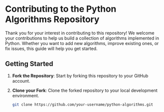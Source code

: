# Contributing to the Python Algorithms Repository

Thank you for your interest in contributing to this repository! We welcome your contributions to help us build a collection of algorithms implemented in Python. Whether you want to add new algorithms, improve existing ones, or fix issues, this guide will help you get started.

## Getting Started

1. **Fork the Repository**: Start by forking this repository to your GitHub account.

2. **Clone your Fork**: Clone the forked repository to your local development environment.

   ```sh
   git clone https://github.com/your-username/python-algorithms.git
